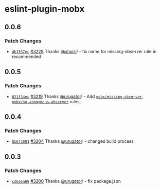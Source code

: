 # eslint-plugin-mobx

## 0.0.6

### Patch Changes

-   [`4b1337ec`](https://github.com/mobxjs/mobx/commit/4b1337ecd64c7bfc904a04063bd1b07e62e392f1) [#3228](https://github.com/mobxjs/mobx/pull/3228) Thanks [@ahoisl](https://github.com/ahoisl)! - fix name for missing-observer rule in recommended

## 0.0.5

### Patch Changes

-   [`021f34ec`](https://github.com/mobxjs/mobx/commit/021f34ec81daed9e5b5ed8425b2f3e0fa85dfe5b) [#3219](https://github.com/mobxjs/mobx/pull/3219) Thanks [@urugator](https://github.com/urugator)! - Add [`mobx/missing-observer`](https://github.com/mobxjs/mobx/tree/main/packages/eslint-plugin-mobx#mobxmissing-observer),
    [`mobx/no-anonymous-observer`](https://github.com/mobxjs/mobx/tree/main/packages/eslint-plugin-mobx#mobxno-anonymous-observer) rules,

## 0.0.4

### Patch Changes

-   [`5b6f3001`](https://github.com/mobxjs/mobx/commit/5b6f30017939a2082f7d767a857e0189210a91a7) [#3204](https://github.com/mobxjs/mobx/pull/3204) Thanks [@urugator](https://github.com/urugator)! - changed build process

## 0.0.3

### Patch Changes

-   [`cd6a6a68`](https://github.com/mobxjs/mobx/commit/cd6a6a68245f082bdc35a3109214a5449ef9818d) [#3200](https://github.com/mobxjs/mobx/pull/3200) Thanks [@urugator](https://github.com/urugator)! - fix package.json
